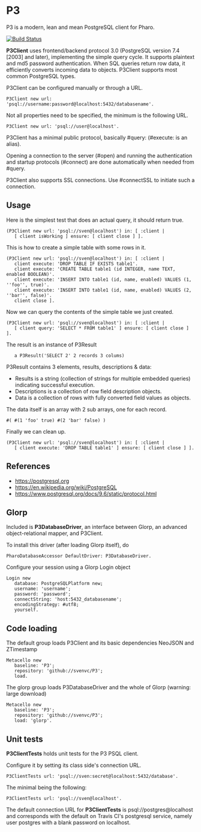 # P3

P3 is a modern, lean and mean PostgreSQL client for Pharo.

[![Build Status](https://travis-ci.org/svenvc/P3.svg?branch=master)](https://travis-ci.org/svenvc/P3)

**P3Client** uses frontend/backend protocol 3.0 (PostgreSQL version 7.4 [2003] and later), 
implementing the simple query cycle. It supports plaintext and md5 password authentication. 
When SQL queries return row data, it efficiently converts incoming data to objects. 
P3Client supports most common PostgreSQL types.

P3Client can be configured manually or through a URL.

```smalltalk
P3Client new url: 'psql://username:password@localhost:5432/databasename'.
```

Not all properties need to be specified, the minimum is the following URL.

```smalltalk
P3Client new url: 'psql://user@localhost'.
```

P3Client has a minimal public protocol, basically #query: (#execute: is an alias).

Opening a connection to the server (#open) and running the authentication 
and startup protocols (#connect) are done automatically when needed from #query.

P3Client also supports SSL connections. Use #connectSSL to initiate such a connection.


## Usage 

Here is the simplest test that does an actual query, it should return true.

```smalltalk
(P3Client new url: 'psql://sven@localhost') in: [ :client |
   [ client isWorking ] ensure: [ client close ] ].
```

This is how to create a simple table with some rows in it.

```smalltalk
(P3Client new url: 'psql://sven@localhost') in: [ :client |
   client execute: 'DROP TABLE IF EXISTS table1'.
   client execute: 'CREATE TABLE table1 (id INTEGER, name TEXT, enabled BOOLEAN)'.
   client execute: 'INSERT INTO table1 (id, name, enabled) VALUES (1, ''foo'', true)'.
   client execute: 'INSERT INTO table1 (id, name, enabled) VALUES (2, ''bar'', false)'.
   client close ].
```

Now we can query the contents of the simple table we just created.

```smalltalk
(P3Client new url: 'psql://sven@localhost') in: [ :client |
   [ client query: 'SELECT * FROM table1' ] ensure: [ client close ] ].
```

The result is an instance of P3Result

```smalltalk
   a P3Result('SELECT 2' 2 records 3 colums)
```

P3Result contains 3 elements,  results, descriptions & data:
- Results is a string (collection of strings for multiple embedded queries) indicating successful execution.
- Descriptions is a collection of row field description objects.
- Data is a collection of rows with fully converted field values as objects.

The data itself is an array with 2 sub arrays, one for each record.

```smalltalk
#( #(1 'foo' true) #(2 'bar' false) )
```

Finally we can clean up.

```smalltalk
(P3Client new url: 'psql://sven@localhost') in: [ :client |
   [ client execute: 'DROP TABLE table1' ] ensure: [ client close ] ].
```


## References 

-  https://postgresql.org
-  https://en.wikipedia.org/wiki/PostgreSQL
-  https://www.postgresql.org/docs/9.6/static/protocol.html


## Glorp

Included is **P3DatabaseDriver**, an interface between Glorp, an advanced object-relational mapper, and P3Client.

To install this driver (after loading Glorp itself), do

```smalltalk
PharoDatabaseAccessor DefaultDriver: P3DatabaseDriver.
```

Configure your session using a Glorp Login object

```smalltalk
Login new
   database: PostgreSQLPlatform new;
   username: 'username';
   password: 'password';
   connectString: 'host:5432_databasename';
   encodingStrategy: #utf8;
   yourself.
```


## Code loading

The default group loads P3Client and its basic dependencies NeoJSON and ZTimestamp

```smalltalk
Metacello new
   baseline: 'P3';
   repository: 'github://svenvc/P3';
   load.
```

The glorp group loads P3DatabaseDriver and the whole of Glorp (warning: large download)

```smalltalk 
Metacello new
   baseline: 'P3';
   repository: 'github://svenvc/P3';
   load: 'glorp'.
```

## Unit tests

**P3ClientTests** holds unit tests for the P3 PSQL client.

Configure it by setting its class side's connection URL.

```smalltalk
P3ClientTests url: 'psql://sven:secret@localhost:5432/database'.
```

The minimal being the following:

```smalltalk
P3ClientTests url: 'psql://sven@localhost'. 
```

The default connection URL for **P3ClientTests** is psql://postgres@localhost and corresponds with the default on Travis CI's postgresql service, namely user postgres with a blank password on localhost. 
